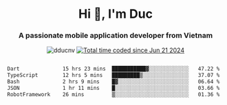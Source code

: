 <h1 align="center">
  Hi 👋, I'm  Duc</h1>
<h3 align="center">A passionate mobile application developer from Vietnam</h3>  
  
<p align="center"> <img src="https://komarev.com/ghpvc/?username=dducnv&label=Profile%20views&color=0e75b6&style=flat" alt="dducnv" /> 
<a href="https://wakatime.com/@4d2a2cd9-1bcb-4dd1-84a4-dce128a35137"><img src="https://wakatime.com/badge/user/4d2a2cd9-1bcb-4dd1-84a4-dce128a35137.svg" alt="Total time coded since Jun 21 2024" /></a>
</p>  

<div style="width: 100vw; overflow-x: auto; flex:center">
  <!--START_SECTION:waka-->

```txt
Dart              15 hrs 23 mins  ███████████▓░░░░░░░░░░░░░   47.22 %
TypeScript        12 hrs 5 mins   █████████▒░░░░░░░░░░░░░░░   37.07 %
Bash              2 hrs 9 mins    █▓░░░░░░░░░░░░░░░░░░░░░░░   06.64 %
JSON              1 hr 11 mins    █░░░░░░░░░░░░░░░░░░░░░░░░   03.66 %
RobotFramework    26 mins         ▒░░░░░░░░░░░░░░░░░░░░░░░░   01.36 %
```

<!--END_SECTION:waka-->
</div>




  
